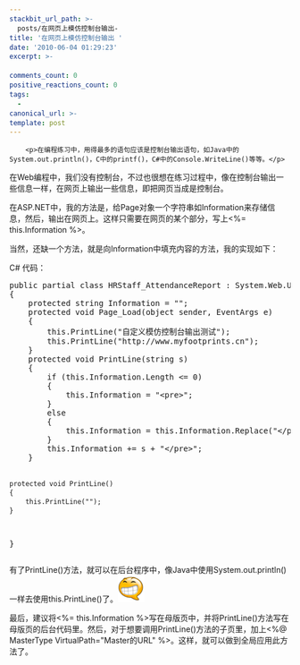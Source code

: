 ```yaml
---
stackbit_url_path: >-
  posts/在网页上模仿控制台输出-
title: '在网页上模仿控制台输出 '
date: '2010-06-04 01:29:23'
excerpt: >-
  
comments_count: 0
positive_reactions_count: 0
tags: 
  - 
canonical_url: >-
template: post
---
```


        <p>在编程练习中，用得最多的语句应该是控制台输出语句，如Java中的System.out.println()，C中的printf()，C#中的Console.WriteLine()等等。</p>
<p>在Web编程中，我们没有控制台，不过也很想在练习过程中，像在控制台输出一些信息一样，在网页上输出一些信息，即把网页当成是控制台。</p>
<p>在ASP.NET中，我的方法是，给Page对象一个字符串如Information来存储信息，然后，输出在网页上。这样只需要在网页的某个部分，写上&lt;%= this.Information %&gt;。</p>
<p>当然，还缺一个方法，就是向Information中填充内容的方法，我的实现如下：</p>
<p>C# 代码：</p>
<pre class="brush: csharp">public partial class HRStaff_AttendanceReport : System.Web.UI.Page
{
    protected string Information = "";
    protected void Page_Load(object sender, EventArgs e)
    {
&nbsp;&nbsp;&nbsp;&nbsp;&nbsp;&nbsp;&nbsp;&nbsp;this.PrintLine("自定义模仿控制台输出测试");
&nbsp;&nbsp;&nbsp;&nbsp;&nbsp;&nbsp;&nbsp;&nbsp;this.PrintLine("http://www.myfootprints.cn");
    }
    protected void PrintLine(string s)
    {
        if (this.Information.Length &lt;= 0)
        {
            this.Information = "&lt;pre&gt;";
        }
        else
        {
            this.Information = this.Information.Replace("&lt;/pre&gt;", "&lt;br /&gt;");
        }
        this.Information += s + "&lt;/pre&gt;";
    }

    protected void PrintLine()
    {
        this.PrintLine("");
    }
}
</pre>
<p>有了PrintLine()方法，就可以在后台程序中，像Java中使用System.out.println()一样去使用this.PrintLine()了。<img alt="" src="https://raw.githubusercontent.com/Jeff-Tian/blogengine.net/master/Source/BlogEngine/BlogEngine.NET/App_Data/files/image_178.png"></p>
<p>最后，建议将&lt;%= this.Information %&gt;写在母版页中，并将PrintLine()方法写在母版页的后台代码里。然后，对于想要调用PrintLine()方法的子页里，加上&lt;%@ MasterType VirtualPath="Master的URL" %&gt;。这样，就可以做到全局应用此方法了。</p>
      